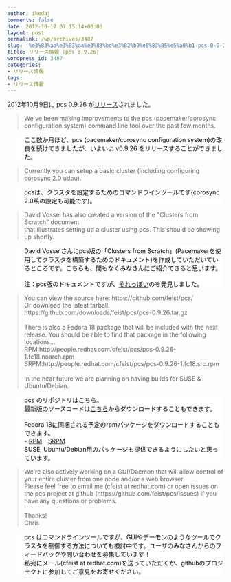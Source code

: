 ```yaml
---
author: ikedaj
comments: false
date: 2012-10-17 07:15:14+00:00
layout: post
permalink: /wp/archives/3487
slug: '%e3%83%aa%e3%83%aa%e3%83%bc%e3%82%b9%e6%83%85%e5%a0%b1-pcs-0-9-26'
title: リリース情報 (pcs 0.9.26)
wordpress_id: 3487
categories:
- リリース情報
tags:
- リリース情報
---
```


2012年10月9日に pcs 0.9.26 が[リリース](http://oss.clusterlabs.org/pipermail/pacemaker/2012-October/015603.html)されました。


<blockquote>
We've been making improvements to the pcs (pacemaker/corosync configuration system) command line tool over the past few months.<br>
</blockquote>




<blockquote style="background-color:white;border-color:white;color:black;">
ここ数か月ほど、pcs (pacemaker/corosync configuration system)の改良を続けてきましたが、いよいよ v0.9.26 をリリースすることができました。<br>
</blockquote>




<blockquote>
Currently you can setup a basic cluster (including configuring corosync 2.0 udpu).<br>
</blockquote>




<blockquote style="background-color:white;border-color:white;color:black;">
pcsは、クラスタを設定するためのコマンドラインツールです(corosync 2.0系の設定も可能です)。<br>
</blockquote>




<blockquote>
David Vossel has also created a version of the "Clusters from Scratch" document <br>
that illustrates setting up a cluster using pcs.  This should be showing up shortly.<br>
</blockquote>




<blockquote style="background-color:white;border-color:white;color:black;">
David Vosselさんにpcs版の「Clusters from Scratch」(Pacemakerを使用してクラスタを構築するためのドキュメント)を作成していただいているところです。こちらも、間もなくみなさんにご紹介できると思います。<br>
<br>
注：pcs版のドキュメントですが、<a href="http://www.clusterlabs.org/doc/" target="_blank">それっぽい</a>のを発見しました。<br>
</blockquote>




<blockquote>
You can view the source here: https://github.com/feist/pcs/<br>
Or download the latest tarball:<br>
https://github.com/downloads/feist/pcs/pcs-0.9.26.tar.gz<br>
<br>
There is also a Fedora 18 package that will be included with the next release. You should be able to find that package in the following locations...<br>
RPM:http://people.redhat.com/cfeist/pcs/pcs-0.9.26-1.fc18.noarch.rpm<br>
SRPM:http://people.redhat.com/cfeist/pcs/pcs-0.9.26-1.fc18.src.rpm<br>
<br>
In the near future we are planning on having builds for SUSE & Ubuntu/Debian.<br>
</blockquote>




<blockquote style="background-color:white;border-color:white;color:black;">
pcs のリポジトリは<a href="https://github.com/feist/pcs/" target="_blank">こちら</a>。<br>
最新版のソースコードは<a href="https://github.com/downloads/feist/pcs/pcs-0.9.26.tar.gz" target="_blank">こちら</a>からダウンロードすることもできます。<br>
<br>
Fedora 18に同梱される予定のrpmパッケージをダウンロードすることもできます。<br>
- <a href="http://people.redhat.com/cfeist/pcs/pcs-0.9.26-1.fc18.noarch.rpm" target="_blank">RPM</a>
- <a href="http://people.redhat.com/cfeist/pcs/pcs-0.9.26-1.fc18.src.rpm" target="_blank">SRPM</a>
<br>
SUSE, Ubuntu/Debian用のパッケージも提供できるようにしたいと思っています。<br>
</blockquote>




<blockquote>
We're also actively working on a GUI/Daemon that will allow control of your entire cluster from one node and/or a web browser.<br>
Please feel free to email me (cfeist at redhat.com) or open issues on the pcs project at github (https://github.com/feist/pcs/issues) if you have any questions or problems.<br>
<br>
Thanks!<br>
Chris<br>
</blockquote>




<blockquote style="background-color:white;border-color:white;color:black;">
pcs はコマンドラインツールですが、GUIやデーモンのようなツールでクラスタを制御する方法についても検討中です。ユーザのみなさんからのフィードバックや問い合わせを募集しています！<br>
私宛にメール(cfeist at redhat.com)を送っていただくか、githubのプロジェクトに参加してご意見をお寄せください。<br>
</blockquote>
